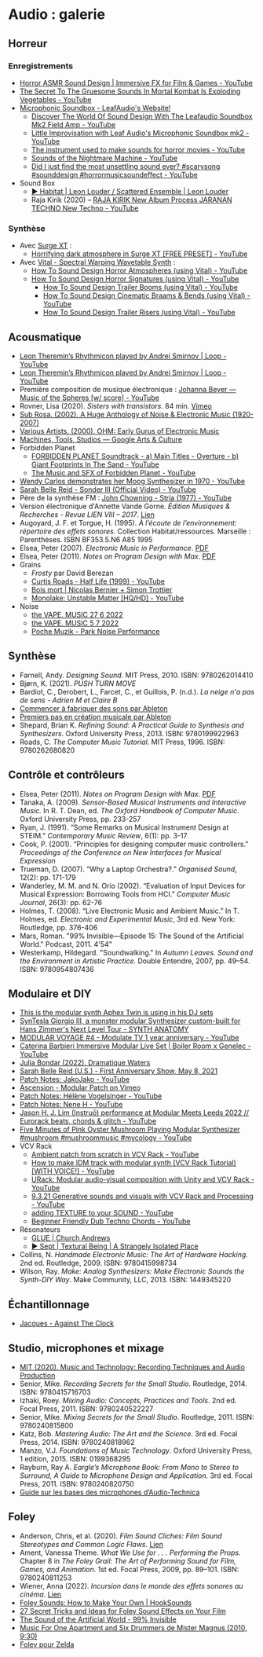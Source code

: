 # Audio : galerie


## Horreur

### Enregistrements

- [Horror ASMR Sound Design | Immersive FX for Film & Games - YouTube](https://www.youtube.com/watch?v=Dw37c2AkC-g)
- [The Secret To The Gruesome Sounds In Mortal Kombat Is Exploding Vegetables - YouTube](https://www.youtube.com/watch?v=IYS0rPYjW28&t=6s)
- [Microphonic Soundbox - LeafAudio's Website!](https://www.leaf-audio.com/diy-machines/microphonic-soundbox/)
    - [Discover The World Of Sound Design With The Leafaudio Soundbox Mk2 Field Amp - YouTube](https://www.youtube.com/watch?v=pOkW2kLacYw)
    - [Little Improvisation with Leaf Audio's Microphonic Soundbox mk2 - YouTube](https://www.youtube.com/watch?v=EAQu_Ks__dk)
    - [The instrument used to make sounds for horror movies - YouTube](https://www.youtube.com/watch?v=m2netu-GGr0)
    - [Sounds of the Nightmare Machine - YouTube](https://www.youtube.com/watch?v=1lTYPvArbGo)
    - [Did I just find the most unsettling sound ever? #scarysong #sounddesign #horrormusicsoundeffect - YouTube](https://www.youtube.com/shorts/neZlh6fhHtg)
- Sound Box
    - [▶︎ Habitat | Leon Louder / Scattered Ensemble | Leon Louder](https://leonlouder.bandcamp.com/album/habitat)
    - Raja Kirik (2020) – [RAJA KIRIK New Album Process JARANAN TECHNO New Techno - YouTube](https://www.youtube.com/watch?v=1lTYPvArbGo&ab_channel=GreatBigStory) 
    

### Synthèse

- Avec [Surge XT](https://surge-synthesizer.github.io/) :
    - [Horrifying dark atmosphere in Surge XT [FREE PRESET] - YouTube](https://www.youtube.com/watch?v=iDo9Bgs5OOQ)
- Avec [Vital - Spectral Warping Wavetable Synth](https://vital.audio/) :
    - [How To Sound Design Horror Atmospheres (using Vital) - YouTube](https://www.youtube.com/watch?v=8QlWUGtB_9w)
    - [How To Sound Design Horror Signatures (using Vital) - YouTube](https://www.youtube.com/watch?v=uH2aU8pJx08)
        - [How To Sound Design Trailer Booms (using Vital) - YouTube](https://www.youtube.com/watch?v=vAPHPkx2I-M)
        - [How To Sound Design Cinematic Braams & Bends (using Vital) - YouTube](https://www.youtube.com/watch?v=acZPLjnha9o)
        - [How To Sound Design Trailer Risers (using Vital) - YouTube](https://www.youtube.com/watch?v=-FTLhy9PZSs)


## Acousmatique

- [Leon Theremin’s Rhythmicon played by Andrei Smirnov | Loop - YouTube](https://www.youtube.com/watch?v=zyjOZPiW5dw)
- [Leon Theremin’s Rhythmicon played by Andrei Smirnov | Loop - YouTube](https://www.youtube.com/watch?v=zyjOZPiW5dw)   
- Première composition de musique électronique : [Johanna Beyer — Music of the Spheres [w/ score] - YouTube](https://www.youtube.com/watch?v=GpLbaJ8iwuA)
- Rovner, Lisa (2020). *Sisters with transistors*. 84 min. [Vimeo](https://vimeo.com/ondemand/sisterswithtransistors)
- [Sub Rosa. (2002). A Huge Anthology of Noise & Electronic Music (1920-2007)](http://www.openculture.com/2016/04/a-huge-anthology-of-noise-electronicmusic.html)
- [Various Artists. (2000). OHM: Early Gurus of Electronic Music](http://archive.org/details/ohm-earlygurus)
- [Machines, Tools, Studios — Google Arts & Culture](https://artsandculture.google.com/story/YAVhtqcihjlQIw)
- Forbidden Planet
    - [FORBIDDEN PLANET Soundtrack - a) Main Titles - Overture - b) Giant Footprints In The Sand - YouTube](https://www.youtube.com/watch?v=unSrf-htPbk&list=PLuEZDoO6N6AHrSmd8KYqw9wz2AIHRqWc5)
    - [The Music and SFX of Forbidden Planet - YouTube](https://www.youtube.com/watch?v=YSFoILcyqAU)
- [Wendy Carlos demonstrates her Moog Synthesizer in 1970 - YouTube](https://www.youtube.com/watch?app=desktop&v=4SBDH5uhs4Q)
- [Sarah Belle Reid - Sonder III (Official Video) - YouTube](https://www.youtube.com/watch?v=D2AO1NzGHa0)
- Père de la synthèse FM : [John Chowning - Stria (1977) - YouTube](https://www.youtube.com/watch?v=988jPjs1gao)
- Version électronique d'Annette Vande Gorne. *Édition Musiques & Recherches - Revue LIEN VIII – 2017*. [Lien](https://sites.inagrm.com/avdg/index.xhtml#Xh6RxXVPWKkWzOBtBoJUwj)
- Augoyard, J. F. et Torgue, H. (1995). *À l’écoute de l’environnement: répertoire des effets sonores*. Collection Habitat/ressources. Marseille : Parenthèses. ISBN BF353.5.N6 A85 1995
- Elsea, Peter (2007). *Electronic Music in Performance*. [PDF](http://peterelsea.com/Maxtuts_basic/Electronic%20Performance.pdf)
- Elsea, Peter (2011). *Notes on Program Design with Max*. [PDF](http://peterelsea.com/Maxtuts_basic/Notes_on_Program_Design.pdf)
- Grains
    - *Frosty* par David Berezan
    - [Curtis Roads - Half Life (1999) - YouTube](https://www.youtube.com/watch?v=70byQuA58fg)
    - [Bois mort | Nicolas Bernier + Simon Trottier](https://berniertrottier.bandcamp.com/track/bois-mort)
    - [Monolake: Unstable Matter [HQ/HD] - YouTube](https://www.youtube.com/watch?v=phSGI8P0VMM)
- Noise
    - [the VAPE. MUSIC 27 6 2022](https://www.youtube.com/watch?v=TXUBAmPYxSY)
    - [the VAPE. MUSIC 5 7 2022](https://www.youtube.com/watch?v=eGX7t478a_E&t=8s)
    - [Poche Muzik - Park Noise Performance](https://www.youtube.com/watch?v=KewY06SL1Jg)


## Synthèse

- Farnell, Andy. *Designing Sound*. MIT Press, 2010. ISBN: 9780262014410
- Bjørn, K. (2021). *PUSH TURN MOVE*
- Bardiot, C., Derobert, L., Farcet, C., et Guillois, P. (n.d.). *La neige n'a pas de sens - Adrien M et Claire B*
- [Commencer à fabriquer des sons par Ableton](https://learningsynths.ableton.com/fr)
- [Premiers pas en création musicale par Ableton](https://learningmusic.ableton.com/fr/)
- Shepard, Brian K. *Refining Sound: A Practical Guide to Synthesis and Synthesizers*. Oxford University Press, 2013. ISBN: 9780199922963
- Roads, C. *The Computer Music Tutorial*. MIT Press, 1996. ISBN: 9780262680820


## Contrôle et contrôleurs

- Elsea, Peter (2011). *Notes on Program Design with Max*. [PDF](http://peterelsea.com/Maxtuts_basic/Notes_on_Program_Design.pdf)
- Tanaka, A. (2009). *Sensor-Based Musical Instruments and Interactive Music.* In R. T. Dean, ed. *The Oxford Handbook of Computer Music*. Oxford University Press, pp. 233-257
- Ryan, J. (1991). “Some Remarks on Musical Instrument Design at STEIM.” *Contemporary Music Review*, 6(1): pp. 3-17
- Cook, P. (2001). “Principles for designing computer music controllers.” *Proceedings of the Conference on New Interfaces for Musical Expression*
- Trueman, D. (2007). “Why a Laptop Orchestra?.” *Organised Sound*, 12(2): pp. 171-179
- Wanderley, M. M. and N. Orio (2002). “Evaluation of Input Devices for Musical Expression: Borrowing Tools from HCI.” *Computer Music Journal*, 26(3): pp. 62-76
- Holmes, T. (2008). “Live Electronic Music and Ambient Music.” In T. Holmes, ed. *Electronic and Experimental Music*, 3rd ed. New York: Routledge, pp. 376-406
- Mars, Roman. "99% Invisible—Episode 15: The Sound of the Artificial World." Podcast, 2011. 4'54"
- Westerkamp, Hildegard. "Soundwalking." In *Autumn Leaves. Sound and the Environment in Artistic Practice.* Double Entendre, 2007, pp. 49–54. ISBN: 9780954807436



## Modulaire et DIY

- [This is the modular synth Aphex Twin is using in his DJ sets](https://www.factmag.com/2017/06/12/aphex-twin-eurorack-modular-synth-field-day/)
- [SynTesla Giorgio III, a monster modular Synthesizer custom-built for Hans Zimmer's Next Level Tour - SYNTH ANATOMY](https://synthanatomy.com/2025/10/syntesla-giorgio-iii-a-monster-modular-synthesizer-custom-built-for-hans-zimmers-next-level-tour.html)
- [MODULAR VOYAGE #4 - Modulate TV 1 year anniversary - YouTube](https://www.youtube.com/watch?v=aImVRd9-8Mc)
- [Caterina Barbieri Immersive Modular Live Set | Boiler Room x Genelec - YouTube](https://www.youtube.com/watch?v=W25FTlO42VY)
- [Julia Bondar (2022). Dramatique Waters](https://www.youtube.com/watch?v=6OLk_6DTVE4)
- [Sarah Belle Reid (U.S.) - First Anniversary Show, May 8, 2021](https://www.youtube.com/watch?v=lIj0PFmgRDo)
- [Patch Notes: JakoJako - YouTube](https://www.youtube.com/watch?v=cd4Vss4qfGs&list=PLJppbsRft6q-jYyXO28M61uLj_TlVQfeu)
- [Ascension - Modular Patch on Vimeo](https://vimeo.com/139872178)
- [Patch Notes: Hélène Vogelsinger - YouTube](https://www.youtube.com/watch?v=kYxheEGl2oM)
- [Patch Notes: Nene H - YouTube](https://www.youtube.com/watch?v=JAj1c0V-8pY)
- [Jason H. J. Lim (Instruō) performance at Modular Meets Leeds 2022 // Eurorack beats, chords & glitch - YouTube](https://www.youtube.com/watch?v=TePSkRkZ8cs&list=WL&index=16)
- [Five Minutes of Pink Oyster Mushroom Playing Modular Synthesizer #mushroom #mushroommusic #mycology - YouTube](https://www.youtube.com/watch?v=-hlQHYtncww)
- VCV Rack
    - [Ambient patch from scratch in VCV Rack - YouTube](https://www.youtube.com/watch?v=z9bZvDy2YnA)
    - [How to make IDM track with modular synth (VCV Rack Tutorial) [WITH VOICE!] - YouTube](https://www.youtube.com/watch?v=TtkvogtLHBI)
    - [URack: Modular audio-visual composition with Unity and VCV Rack - YouTube](https://www.youtube.com/watch?v=mtQ1f0sZmYM&list=WL&index=24&t=245s)
    - [9.3.21 Generative sounds and visuals with VCV Rack and Processing - YouTube](https://www.youtube.com/watch?v=y84R8oCPeik)
    - [adding TEXTURE to your SOUND - YouTube](https://www.youtube.com/watch?v=uTXr9GYL5sM)
    - [Beginner Friendly Dub Techno Chords - YouTube](https://www.youtube.com/watch?v=8K4oOPHaAJ0&t=1030s)
- Résonateurs
    - [GLUE | Church Andrews](https://churchandrews.bandcamp.com/album/glue)
    - [▶︎ Sept | Textural Being | A Strangely Isolated Place](https://astrangelyisolatedplace.bandcamp.com/track/sept)
- Collins, N. *Handmade Electronic Music: The Art of Hardware Hacking*. 2nd ed. Routledge, 2009. ISBN: 9780415998734
- Wilson, Ray. *Make: Analog Synthesizers: Make Electronic Sounds the Synth-DIY Way*. Make Community, LLC, 2013. ISBN: 1449345220

## Échantillonnage

- [Jacques - Against The Clock](https://www.youtube.com/watch?v=8BxRatgedYE)

## Studio, microphones et mixage

- [MIT (2020). Music and Technology: Recording Techniques and Audio Production](https://ocw.mit.edu/courses/music-and-theater-arts/21m-380-music-and-technology-recording-techniques-and-audio-production-fall-2016/index.htm)
- Senior, Mike. *Recording Secrets for the Small Studio*. Routledge, 2014. ISBN: 9780415716703
- Izhaki, Roey. *Mixing Audio: Concepts, Practices and Tools*. 2nd ed. Focal Press, 2011. ISBN: 9780240522227
- Senior, Mike. *Mixing Secrets for the Small Studio*. Routledge, 2011. ISBN: 9780240815800
- Katz, Bob. *Mastering Audio: The Art and the Science*. 3rd ed. Focal Press, 2014. ISBN: 9780240818962
- Manzo, V.J. *Foundations of Music Technology*. Oxford University Press, 1 edition, 2015. ISBN: 0199368295
- Rayburn, Ray A. *Eargle’s Microphone Book: From Mono to Stereo to Surround, A Guide to Microphone Design and Application*. 3rd ed. Focal Press, 2011. ISBN: 9780240820750
- [Guide sur les bases des microphones d’Audio-Technica](https://www.audio-technica.com/fr-ca/support/category/product-support/)

## Foley

- Anderson, Chris, et al. (2020). *Film Sound Cliches: Film Sound Stereotypes and Common Logic Flaws*. [Lien](http://www.filmsound.org/cliche/)
- Ament, Vanessa Theme. *What We Use for . . . Performing the Props.* Chapter 8 in *The Foley Grail: The Art of Performing Sound for Film, Games, and Animation*. 1st ed. Focal Press, 2009, pp. 89–101. ISBN: 9780240811253
- Wiener, Anna (2022). *Incursion dans le monde des effets sonores au cinéma*. [Lien](https://lactualite.com/culture/incursion-dans-le-monde-des-effets-sonores-au-cinema/)
- [Foley Sounds: How to Make Your Own | HookSounds](https://www.hooksounds.com/blog/foley-sound-definition-examples-make/)
- [27 Secret Tricks and Ideas for Foley Sound Effects on Your Film](https://www.soundsnap.com/blog/27-tips-tricks-creating-foley-sound-effects-for-film/)
- [The Sound of the Artificial World - 99% Invisible](https://99percentinvisible.org/episode/episode-15-the-sound-of-the-artificial-world/)
- [Music For One Apartment and Six Drummers de Mister Magnus (2010, 9:30)](https://vimeo.com/7939104)
- [Foley pour Zelda](https://imgur.com/gallery/ShPFqRB)
